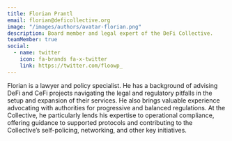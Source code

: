 ```yaml
---
title: Florian Prantl
email: florian@deficollective.org
image: "/images/authors/avatar-florian.png"
description: Board member and legal expert of the DeFi Collective.
teamMember: true
social:
  - name: twitter
    icon: fa-brands fa-x-twitter
    link: https://twitter.com/floowp_
---
```


Florian is a lawyer and policy specialist. He has a background of advising DeFi and CeFi projects navigating the legal and regulatory pitfalls in the setup and expansion of their services. He also brings valuable experience advocating with authorities for progressive and balanced regulations. At the Collective, he particularly lends his expertise to operational compliance, offering guidance to supported protocols and contributing to the Collective’s self-policing, networking, and other key initiatives.